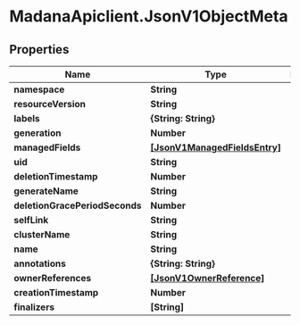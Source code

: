 # MadanaApiclient.JsonV1ObjectMeta

## Properties

Name | Type | Description | Notes
------------ | ------------- | ------------- | -------------
**namespace** | **String** |  | [optional] 
**resourceVersion** | **String** |  | [optional] 
**labels** | **{String: String}** |  | [optional] 
**generation** | **Number** |  | [optional] 
**managedFields** | [**[JsonV1ManagedFieldsEntry]**](JsonV1ManagedFieldsEntry.md) |  | [optional] 
**uid** | **String** |  | [optional] 
**deletionTimestamp** | **Number** |  | [optional] 
**generateName** | **String** |  | [optional] 
**deletionGracePeriodSeconds** | **Number** |  | [optional] 
**selfLink** | **String** |  | [optional] 
**clusterName** | **String** |  | [optional] 
**name** | **String** |  | [optional] 
**annotations** | **{String: String}** |  | [optional] 
**ownerReferences** | [**[JsonV1OwnerReference]**](JsonV1OwnerReference.md) |  | [optional] 
**creationTimestamp** | **Number** |  | [optional] 
**finalizers** | **[String]** |  | [optional] 


